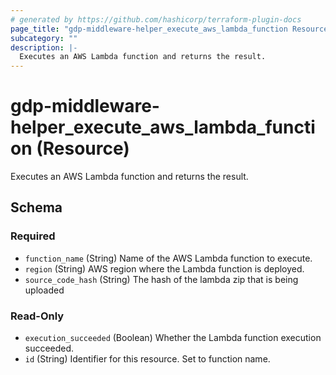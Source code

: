 ```yaml
---
# generated by https://github.com/hashicorp/terraform-plugin-docs
page_title: "gdp-middleware-helper_execute_aws_lambda_function Resource - gdp-middleware-helper"
subcategory: ""
description: |-
  Executes an AWS Lambda function and returns the result.
---
```


# gdp-middleware-helper_execute_aws_lambda_function (Resource)

Executes an AWS Lambda function and returns the result.



<!-- schema generated by tfplugindocs -->
## Schema

### Required

- `function_name` (String) Name of the AWS Lambda function to execute.
- `region` (String) AWS region where the Lambda function is deployed.
- `source_code_hash` (String) The hash of the lambda zip that is being uploaded

### Read-Only

- `execution_succeeded` (Boolean) Whether the Lambda function execution succeeded.
- `id` (String) Identifier for this resource. Set to function name.
